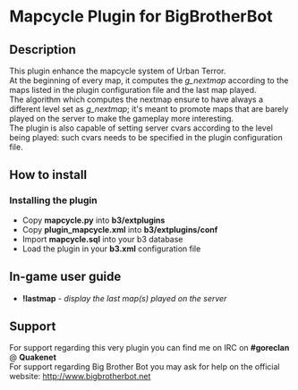 Mapcycle Plugin for BigBrotherBot
=================================

## Description

This plugin enhance the mapcycle system of Urban Terror.<br />
At the beginning of every map, it computes the *g_nextmap* according to the maps listed in the plugin configuration file and the last map played.<br />
The algorithm which computes the nextmap ensure to have always a different level set as *g_nextmap*; it's meant to promote maps that are barely played on the server to make the gameplay more interesting.<br/>
The plugin is also capable of setting server cvars according to the level being played: such cvars needs to be specified in the plugin configuration file.<br />

## How to install

### Installing the plugin

* Copy **mapcycle.py** into **b3/extplugins**
* Copy **plugin_mapcycle.xml** into **b3/extplugins/conf**
* Import **mapcycle.sql** into your b3 database
* Load the plugin in your **b3.xml** configuration file

## In-game user guide

* **!lastmap** - *display the last map(s) played on the server*

## Support

For support regarding this very plugin you can find me on IRC on **#goreclan** @ **Quakenet**<br>
For support regarding Big Brother Bot you may ask for help on the official website: http://www.bigbrotherbot.net